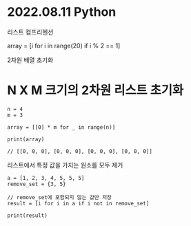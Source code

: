 # 2022.08.11 Python

리스트 컴프리헨션

array = [i for i in range(20) if i % 2 == 1]

2차원 배열 초기화
# N X M 크기의 2차원 리스트 초기화
```
n = 4
m = 3

array = [[0] * m for _ in range(n)]

print(array)

// [[0, 0, 0], [0, 0, 0], [0, 0, 0], [0, 0, 0]]
```

리스트에서 특정 값을 가지는 원소를 모두 제거

```
a = [1, 2, 3, 4, 5, 5, 5]
remove_set = {3, 5}

// remove_set에 포함되지 않는 값만 저장
result = [i for i in a if i not in remove_set]

print(result)
